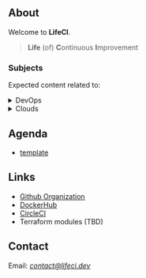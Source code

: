 ## About
Welcome to **LifeCI**.
>**Life** (of) **C**ontinuous **I**mprovement

### Subjects
Expected content related to:
<details><summary>DevOps</summary>
<p>

#Pipelines, #infra, #app

#K8s, #EKS

</p>
</details>

<details><summary>Clouds</summary>
<p>

 #AWS, #Azure

</p>
</details>


## Agenda
- [template](./post/template)

## Links
- [Github Organization](https://github.com/lifeci)
- [DockerHub](https://hub.docker.com/r/lifeci/)
- [CircleCI](https://circleci.com/gh/lifeci/)
- Terraform modules (TBD)

## Contact
Email: *contact@lifeci.dev*